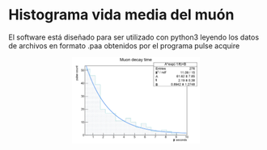 # Histograma vida media del muón

El software está diseñado para ser utilizado con python3 leyendo los datos de archivos en formato .paa obtenidos por 
el programa pulse acquire

<p align="center">
<img src="tau.jpg" width="50%" height="50%" />
</p>